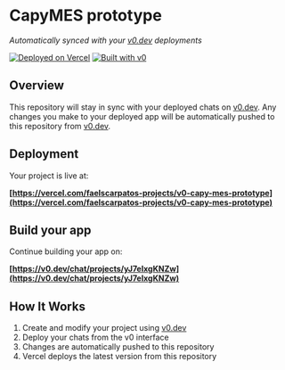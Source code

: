 # CapyMES prototype

*Automatically synced with your [v0.dev](https://v0.dev) deployments*

[![Deployed on Vercel](https://img.shields.io/badge/Deployed%20on-Vercel-black?style=for-the-badge&logo=vercel)](https://vercel.com/faelscarpatos-projects/v0-capy-mes-prototype)
[![Built with v0](https://img.shields.io/badge/Built%20with-v0.dev-black?style=for-the-badge)](https://v0.dev/chat/projects/yJ7elxgKNZw)

## Overview

This repository will stay in sync with your deployed chats on [v0.dev](https://v0.dev).
Any changes you make to your deployed app will be automatically pushed to this repository from [v0.dev](https://v0.dev).

## Deployment

Your project is live at:

**[https://vercel.com/faelscarpatos-projects/v0-capy-mes-prototype](https://vercel.com/faelscarpatos-projects/v0-capy-mes-prototype)**

## Build your app

Continue building your app on:

**[https://v0.dev/chat/projects/yJ7elxgKNZw](https://v0.dev/chat/projects/yJ7elxgKNZw)**

## How It Works

1. Create and modify your project using [v0.dev](https://v0.dev)
2. Deploy your chats from the v0 interface
3. Changes are automatically pushed to this repository
4. Vercel deploys the latest version from this repository